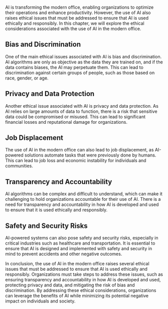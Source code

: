 
AI is transforming the modern office, enabling organizations to optimize their operations and enhance productivity. However, the use of AI also raises ethical issues that must be addressed to ensure that AI is used ethically and responsibly. In this chapter, we will explore the ethical considerations associated with the use of AI in the modern office.

Bias and Discrimination
-----------------------

One of the main ethical issues associated with AI is bias and discrimination. AI algorithms are only as objective as the data they are trained on, and if the data contains biases, the AI may perpetuate them. This can lead to discrimination against certain groups of people, such as those based on race, gender, or age.

Privacy and Data Protection
---------------------------

Another ethical issue associated with AI is privacy and data protection. As AI relies on large amounts of data to function, there is a risk that sensitive data could be compromised or misused. This can lead to significant financial losses and reputational damage for organizations.

Job Displacement
----------------

The use of AI in the modern office can also lead to job displacement, as AI-powered solutions automate tasks that were previously done by humans. This can lead to job loss and economic instability for individuals and communities.

Transparency and Accountability
-------------------------------

AI algorithms can be complex and difficult to understand, which can make it challenging to hold organizations accountable for their use of AI. There is a need for transparency and accountability in how AI is developed and used to ensure that it is used ethically and responsibly.

Safety and Security Risks
-------------------------

AI-powered systems can also pose safety and security risks, especially in critical industries such as healthcare and transportation. It is essential to ensure that AI is designed and implemented with safety and security in mind to prevent accidents and other negative outcomes.

In conclusion, the use of AI in the modern office raises several ethical issues that must be addressed to ensure that AI is used ethically and responsibly. Organizations must take steps to address these issues, such as ensuring transparency and accountability in how AI is developed and used, protecting privacy and data, and mitigating the risk of bias and discrimination. By addressing these ethical considerations, organizations can leverage the benefits of AI while minimizing its potential negative impact on individuals and society.
